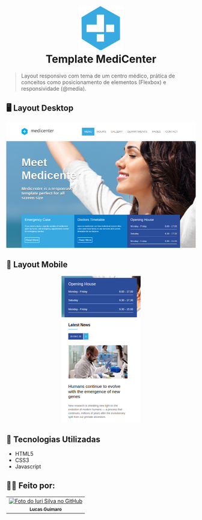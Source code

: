 <h1 align="center">
<img src="https://github.com/LukasGuimaro/Projeto-MediCenter/blob/master/src/images/icon.svg" alt="icon imagem"> <br>Template MediCenter
</h1>

> Layout responsivo com tema de um centro médico, prática de conceitos como posicionamento de elementos (Flexbox) e responsividade (@media).

## 🖥️ Layout Desktop


<div align="center">
<img src="https://github.com/LukasGuimaro/Projeto-MediCenter/blob/master/src/images/desktop.png" width="800px; alt="desktop imagem" >
</div>

## 📱 Layout Mobile

<div align="center">
<img src="https://github.com/LukasGuimaro/Projeto-MediCenter/blob/master/src/images/mobilepng.png" alt="desktop imagem">
</div>

## 🚀 Tecnologias Utilizadas

- HTML5
- CSS3
- Javascript

## 👨‍🎓 Feito por:

<table>
  <tr>
    <td align="center">
      <a href="#">
        <img src="https://avatars.githubusercontent.com/u/106471648?v=4" width="100px;" alt="Foto do Iuri Silva no GitHub"/><br>
        <sub>
          <b>Lucas Guimaro</b>
        </sub>
      </a>
    </td>
  </tr>
</table>
